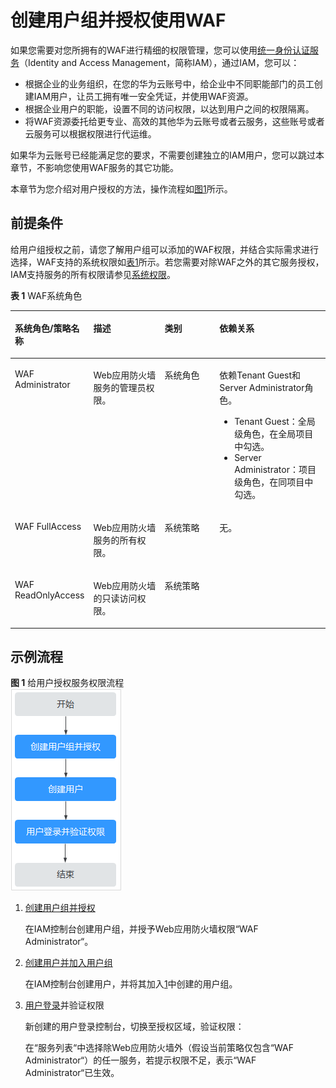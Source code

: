 # 创建用户组并授权使用WAF<a name="waf_01_0098"></a>

如果您需要对您所拥有的WAF进行精细的权限管理，您可以使用[统一身份认证服务](https://support.huaweicloud.com/usermanual-iam/iam_01_0001.html)（Identity and Access Management，简称IAM），通过IAM，您可以：

-   根据企业的业务组织，在您的华为云账号中，给企业中不同职能部门的员工创建IAM用户，让员工拥有唯一安全凭证，并使用WAF资源。
-   根据企业用户的职能，设置不同的访问权限，以达到用户之间的权限隔离。
-   将WAF资源委托给更专业、高效的其他华为云账号或者云服务，这些账号或者云服务可以根据权限进行代运维。

如果华为云账号已经能满足您的要求，不需要创建独立的IAM用户，您可以跳过本章节，不影响您使用WAF服务的其它功能。

本章节为您介绍对用户授权的方法，操作流程如[图1](#fig673713328586)所示。

## 前提条件<a name="section5529155183815"></a>

给用户组授权之前，请您了解用户组可以添加的WAF权限，并结合实际需求进行选择，WAF支持的系统权限如[表1](#table59949279269)所示。若您需要对除WAF之外的其它服务授权，IAM支持服务的所有权限请参见[系统权限](https://support.huaweicloud.com/permissions/policy_list.html?product=waf)。

**表 1**  WAF系统角色

<a name="table59949279269"></a>
<table><thead align="left"><tr id="zh-cn_topic_0169881967_row1346222921318"><th class="cellrowborder" valign="top" width="21.8%" id="mcps1.2.5.1.1"><p id="zh-cn_topic_0169881967_p246217292138"><a name="zh-cn_topic_0169881967_p246217292138"></a><a name="zh-cn_topic_0169881967_p246217292138"></a>系统角色/策略名称</p>
</th>
<th class="cellrowborder" valign="top" width="23.91%" id="mcps1.2.5.1.2"><p id="zh-cn_topic_0169881967_p146292918139"><a name="zh-cn_topic_0169881967_p146292918139"></a><a name="zh-cn_topic_0169881967_p146292918139"></a>描述</p>
</th>
<th class="cellrowborder" valign="top" width="18.57%" id="mcps1.2.5.1.3"><p id="zh-cn_topic_0169881967_p1494811344211"><a name="zh-cn_topic_0169881967_p1494811344211"></a><a name="zh-cn_topic_0169881967_p1494811344211"></a>类别</p>
</th>
<th class="cellrowborder" valign="top" width="35.72%" id="mcps1.2.5.1.4"><p id="zh-cn_topic_0169881967_p446218291138"><a name="zh-cn_topic_0169881967_p446218291138"></a><a name="zh-cn_topic_0169881967_p446218291138"></a>依赖关系</p>
</th>
</tr>
</thead>
<tbody><tr id="zh-cn_topic_0169881967_row1462142915137"><td class="cellrowborder" valign="top" width="21.8%" headers="mcps1.2.5.1.1 "><p id="zh-cn_topic_0169881967_p176971716134913"><a name="zh-cn_topic_0169881967_p176971716134913"></a><a name="zh-cn_topic_0169881967_p176971716134913"></a><span>WAF Administrator</span></p>
</td>
<td class="cellrowborder" valign="top" width="23.91%" headers="mcps1.2.5.1.2 "><p id="zh-cn_topic_0169881967_p0462172991319"><a name="zh-cn_topic_0169881967_p0462172991319"></a><a name="zh-cn_topic_0169881967_p0462172991319"></a>Web应用防火墙服务的管理员权限。</p>
</td>
<td class="cellrowborder" valign="top" width="18.57%" headers="mcps1.2.5.1.3 "><p id="zh-cn_topic_0169881967_p99491316427"><a name="zh-cn_topic_0169881967_p99491316427"></a><a name="zh-cn_topic_0169881967_p99491316427"></a>系统角色</p>
</td>
<td class="cellrowborder" valign="top" width="35.72%" headers="mcps1.2.5.1.4 "><p id="zh-cn_topic_0169881967_p10147184514238"><a name="zh-cn_topic_0169881967_p10147184514238"></a><a name="zh-cn_topic_0169881967_p10147184514238"></a>依赖Tenant Guest和Server Administrator角色。</p>
<a name="zh-cn_topic_0169881967_ul11985658102319"></a><a name="zh-cn_topic_0169881967_ul11985658102319"></a><ul id="zh-cn_topic_0169881967_ul11985658102319"><li>Tenant Guest：全局级角色，在全局项目中勾选。</li><li>Server Administrator：项目级角色，在同项目中勾选。</li></ul>
</td>
</tr>
<tr id="zh-cn_topic_0169881967_row01828458393"><td class="cellrowborder" valign="top" width="21.8%" headers="mcps1.2.5.1.1 "><p id="zh-cn_topic_0169881967_p18182545183916"><a name="zh-cn_topic_0169881967_p18182545183916"></a><a name="zh-cn_topic_0169881967_p18182545183916"></a>WAF FullAccess</p>
</td>
<td class="cellrowborder" valign="top" width="23.91%" headers="mcps1.2.5.1.2 "><p id="zh-cn_topic_0169881967_p31835452393"><a name="zh-cn_topic_0169881967_p31835452393"></a><a name="zh-cn_topic_0169881967_p31835452393"></a>Web应用防火墙服务的所有权限。</p>
</td>
<td class="cellrowborder" valign="top" width="18.57%" headers="mcps1.2.5.1.3 "><p id="zh-cn_topic_0169881967_p199493324215"><a name="zh-cn_topic_0169881967_p199493324215"></a><a name="zh-cn_topic_0169881967_p199493324215"></a>系统策略</p>
</td>
<td class="cellrowborder" rowspan="2" valign="top" width="35.72%" headers="mcps1.2.5.1.4 "><p id="zh-cn_topic_0169881967_p24128283710"><a name="zh-cn_topic_0169881967_p24128283710"></a><a name="zh-cn_topic_0169881967_p24128283710"></a>无。</p>
</td>
</tr>
<tr id="zh-cn_topic_0169881967_row17174015181314"><td class="cellrowborder" valign="top" headers="mcps1.2.5.1.1 "><p id="zh-cn_topic_0169881967_p71751615161315"><a name="zh-cn_topic_0169881967_p71751615161315"></a><a name="zh-cn_topic_0169881967_p71751615161315"></a>WAF ReadOnlyAccess</p>
</td>
<td class="cellrowborder" valign="top" headers="mcps1.2.5.1.2 "><p id="zh-cn_topic_0169881967_p5175141517137"><a name="zh-cn_topic_0169881967_p5175141517137"></a><a name="zh-cn_topic_0169881967_p5175141517137"></a>Web应用防火墙的只读访问权限。</p>
</td>
<td class="cellrowborder" valign="top" headers="mcps1.2.5.1.3 "><p id="zh-cn_topic_0169881967_p1917518152139"><a name="zh-cn_topic_0169881967_p1917518152139"></a><a name="zh-cn_topic_0169881967_p1917518152139"></a>系统策略</p>
</td>
</tr>
</tbody>
</table>

## 示例流程<a name="section14802133574715"></a>

**图 1**  给用户授权服务权限流程<a name="fig673713328586"></a>  
![](figures/给用户授权服务权限流程.png "给用户授权服务权限流程")

1.  <a name="li16514141414819"></a>[创建用户组并授权](https://support.huaweicloud.com/usermanual-iam/iam_03_0001.html)

    在IAM控制台创建用户组，并授予Web应用防火墙权限“WAF Administrator“。

2.  [创建用户并加入用户组](https://support.huaweicloud.com/usermanual-iam/iam_02_0001.html)

    在IAM控制台创建用户，并将其加入[1](#li16514141414819)中创建的用户组。

3.  [用户登录](https://support.huaweicloud.com/usermanual-iam/iam_01_0552.html)并验证权限

    新创建的用户登录控制台，切换至授权区域，验证权限：

    在“服务列表“中选择除Web应用防火墙外（假设当前策略仅包含“WAF Administrator“）的任一服务，若提示权限不足，表示“WAF Administrator“已生效。


